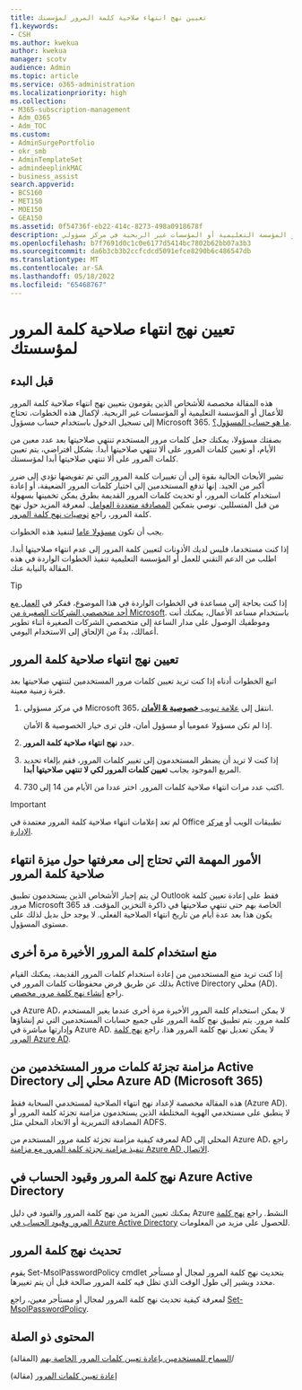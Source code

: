 ```yaml
---
title: تعيين نهج انتهاء صلاحية كلمة المرور لمؤسستك
f1.keywords:
- CSH
ms.author: kwekua
author: kwekua
manager: scotv
audience: Admin
ms.topic: article
ms.service: o365-administration
ms.localizationpriority: high
ms.collection:
- M365-subscription-management
- Adm_O365
- Adm_TOC
ms.custom:
- AdminSurgePortfolio
- okr_smb
- AdminTemplateSet
- admindeeplinkMAC
- business_assist
search.appverid:
- BCS160
- MET150
- MOE150
- GEA150
ms.assetid: 0f54736f-eb22-414c-8273-498a0918678f
description: تعرف على كيفية تعيين المسؤول لنهج انتهاء صلاحية كلمة المرور للأعمال أو المؤسسة التعليمية أو المؤسسات غير الربحية في مركز مسؤولي Microsoft 365.
ms.openlocfilehash: b7f7691d0c1c0e6177d5414bc7802b62bb07a3b3
ms.sourcegitcommit: da6b3cb3b2ccfcdcd5091efce8290b6c486547db
ms.translationtype: MT
ms.contentlocale: ar-SA
ms.lasthandoff: 05/18/2022
ms.locfileid: "65468767"
---
```

# <a name="set-the-password-expiration-policy-for-your-organization"></a>تعيين نهج انتهاء صلاحية كلمة المرور لمؤسستك

## <a name="before-you-begin"></a>قبل البدء

هذه المقالة مخصصة للأشخاص الذين يقومون بتعيين نهج انتهاء صلاحية كلمة المرور للأعمال أو المؤسسة التعليمية أو المؤسسات غير الربحية. لإكمال هذه الخطوات، تحتاج إلى تسجيل الدخول باستخدام حساب مسؤول Microsoft 365. [ما هو حساب المسؤول؟](/microsoft-365/admin/add-users/about-admin-roles).

بصفتك مسؤولا، يمكنك جعل كلمات مرور المستخدم تنتهي صلاحيتها بعد عدد معين من الأيام، أو تعيين كلمات المرور على ألا تنتهي صلاحيتها أبدا. بشكل افتراضي، يتم تعيين كلمات المرور على ألا تنتهي صلاحيتها أبدا لمؤسستك.

تشير الأبحاث الحالية بقوة إلى أن تغييرات كلمة المرور التي تم تفويضها تؤدي إلى ضرر أكبر من الجيد. إنها تدفع المستخدمين إلى اختيار كلمات المرور الضعيفة، أو إعادة استخدام كلمات المرور، أو تحديث كلمات المرور القديمة بطرق يمكن تخمينها بسهولة من قبل المتسللين. نوصي بتمكين [المصادقة متعددة العوامل](../security-and-compliance/set-up-multi-factor-authentication.md). لمعرفة المزيد حول نهج كلمة المرور، راجع [توصيات نهج كلمة المرور](../misc/password-policy-recommendations.md).

يجب أن تكون [مسؤولا عاما](../add-users/about-admin-roles.md) لتنفيذ هذه الخطوات.

إذا كنت مستخدما، فليس لديك الأذونات لتعيين كلمة المرور إلى عدم انتهاء صلاحيتها أبدا. اطلب من الدعم التقني للعمل أو المؤسسة التعليمية تنفيذ الخطوات الواردة في هذه المقالة بالنيابة عنك.

> [!TIP]
> إذا كنت بحاجة إلى مساعدة في الخطوات الواردة في هذا الموضوع، ففكر في [العمل مع أحد متخصصي الشركات الصغيرة من Microsoft](https://go.microsoft.com/fwlink/?linkid=2186871). باستخدام مساعد الأعمال، يمكنك أنت وموظفيك الوصول على مدار الساعة إلى متخصصي الشركات الصغيرة أثناء تطوير أعمالك، بدءً من الإلحاق إلى الاستخدام اليومي.

## <a name="set-password-expiration-policy"></a>تعيين نهج انتهاء صلاحية كلمة المرور

اتبع الخطوات أدناه إذا كنت تريد تعيين كلمات مرور المستخدمين لتنتهي صلاحيتها بعد فترة زمنية معينة.

1. في مركز مسؤولي Microsoft 365، انتقل إلى <a href="https://go.microsoft.com/fwlink/p/?linkid=2072756" target="_blank">علامة تبويب **خصوصية & الأمان**</a>.

    إذا لم تكن مسؤولا عموميا أو مسؤول أمان، فلن ترى خيار الخصوصية & الأمان.
  
1. حدد **نهج انتهاء صلاحية كلمة المرور**.
  
1. إذا كنت لا تريد أن يضطر المستخدمون إلى تغيير كلمات المرور، فقم بإلغاء تحديد المربع الموجود بجانب **تعيين كلمات المرور لكي لا تنتهي صلاحيتها أبدا**.

1. اكتب عدد مرات انتهاء صلاحية كلمات المرور. اختر عددا من الأيام من 14 إلى 730.
 
> [!IMPORTANT]
> لم تعد إعلامات انتهاء صلاحية كلمة المرور معتمدة في Office تطبيقات الويب أو [مركز الإدارة](https://portal.office.com).
  
## <a name="important-things-you-need-to-know-about-the-password-expiration-feature"></a>الأمور المهمة التي تحتاج إلى معرفتها حول ميزة انتهاء صلاحية كلمة المرور
  
لن يتم إجبار الأشخاص الذين يستخدمون تطبيق Outlook فقط على إعادة تعيين كلمة مرور Microsoft 365 الخاصة بهم حتى تنتهي صلاحيتها في ذاكرة التخزين المؤقت. قد يكون هذا بعد عدة أيام من تاريخ انتهاء الصلاحية الفعلي. لا يوجد حل بديل لذلك على مستوى المسؤول.

## <a name="prevent-last-password-from-being-used-again"></a>منع استخدام كلمة المرور الأخيرة مرة أخرى

إذا كنت تريد منع المستخدمين من إعادة استخدام كلمات المرور القديمة، يمكنك القيام بذلك عن طريق فرض محفوظات كلمات المرور في Active Directory محلي (AD). راجع [إنشاء نهج كلمة مرور مخصص](/azure/active-directory-domain-services/password-policy#create-a-custom-password-policy).

في Azure AD، لا يمكن استخدام كلمة المرور الأخيرة مرة أخرى عندما يغير المستخدم كلمة مرور. يتم تطبيق نهج كلمة المرور على جميع حسابات المستخدمين التي تم إنشاؤها وإدارتها مباشرة في Azure AD. لا يمكن تعديل نهج كلمة المرور هذا. راجع [نهج كلمة المرور Azure AD](/azure/active-directory/authentication/concept-sspr-policy#password-policies-that-only-apply-to-cloud-user-accounts).

## <a name="synchronize-user-passwords-hashes-from-an-on-premises-active-directory-to-azure-ad-microsoft-365"></a>مزامنة تجزئة كلمات مرور المستخدمين من Active Directory محلي إلى Azure AD (Microsoft 365)

هذه المقالة مخصصة لإعداد نهج انتهاء الصلاحية لمستخدمي السحابة فقط (Azure AD). لا ينطبق على مستخدمي الهوية المختلطة الذين يستخدمون مزامنة تجزئة كلمة المرور أو المصادقة التمريرية أو الاتحاد المحلي مثل ADFS.
  
لمعرفة كيفية مزامنة تجزئة كلمة مرور المستخدم من AD المحلي إلى Azure AD، راجع [تنفيذ مزامنة تجزئة كلمة المرور مع مزامنة Azure AD الاتصال](/azure/active-directory/hybrid/how-to-connect-password-hash-synchronization).

## <a name="password-policies-and-account-restrictions-in-azure-active-directory"></a>نهج كلمة المرور وقيود الحساب في Azure Active Directory

يمكنك تعيين المزيد من نهج كلمة المرور والقيود في دليل Azure النشط. راجع [نهج كلمة المرور وقيود الحساب في Azure Active Directory](/azure/active-directory/authentication/concept-sspr-policy) للحصول على مزيد من المعلومات.

## <a name="update-password-policy"></a>تحديث نهج كلمة المرور

يقوم Set-MsolPasswordPolicy cmdlet بتحديث نهج كلمة المرور لمجال أو مستأجر محدد ويشير إلى طول الوقت الذي تظل فيه كلمة المرور صالحة قبل أن يتم تغييرها.

لمعرفة كيفية تحديث نهج كلمة المرور لمجال أو مستأجر معين، راجع [Set-MsolPasswordPolicy](/powershell/module/msonline/set-msolpasswordpolicy).

## <a name="related-content"></a>المحتوى ذو الصلة

[السماح للمستخدمين بإعادة تعيين كلمات المرور الخاصة بهم](../add-users/let-users-reset-passwords.md) (المقالة)/

[إعادة تعيين كلمات المرور](../add-users/reset-passwords.md) (مقالة)
